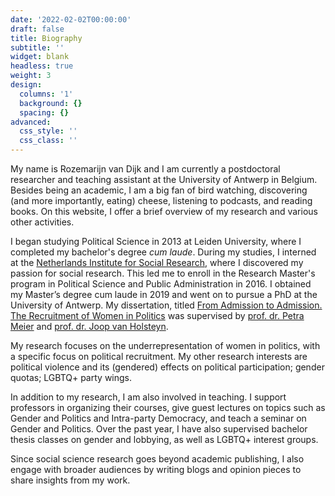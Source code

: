 ```yaml
---
date: '2022-02-02T00:00:00'
draft: false
title: Biography
subtitle: ''
widget: blank
headless: true
weight: 3
design:
  columns: '1'
  background: {}
  spacing: {}
advanced:
  css_style: ''
  css_class: ''
---
```


My name is Rozemarijn van Dijk and I am currently a postdoctoral researcher and teaching assistant at the University of Antwerp in Belgium. Besides being an academic, I am a big fan of bird watching, discovering (and more importantly, eating) cheese, listening to podcasts, and reading books. On this website, I offer a brief overview of my research and various other activities.

I began studying Political Science in 2013 at Leiden University, where I completed my bachelor's degree <em>cum laude</em>. During my studies, I interned at the [Netherlands Institute for Social Research](https://english.scp.nl/), where I discovered my passion for social research. This led me to enroll in the Research Master's program in Political Science and Public Administration in 2016. I obtained my Master’s degree cum laude in 2019 and went on to pursue a PhD at the University of Antwerp. My dissertation, titled [From Admission to Admission. The Recruitment of Women in Politics](https://repository.uantwerpen.be/docman/irua/676ae5motoMbe) was supervised by [prof. dr. Petra Meier](https://www.uantwerpen.be/nl/personeel/petra-meier/) and [prof. dr. Joop van Holsteyn](https://www.universiteitleiden.nl/medewerkers/joop-van-holsteijn#tab-1).

My research focuses on the underrepresentation of women in politics, with a specific focus on political recruitment. My other research interests are political violence and its (gendered) effects on political participation; gender quotas; LGBTQ+ party wings. 

In addition to my research, I am also involved in teaching. I support professors in organizing their courses, give guest lectures on topics such as Gender and Politics and Intra-party Democracy, and teach a seminar on Gender and Politics. Over the past year, I have also supervised bachelor thesis classes on gender and lobbying, as well as LGBTQ+ interest groups.

Since social science research goes beyond academic publishing, I also engage with broader audiences by writing blogs and opinion pieces to share insights from my work.
